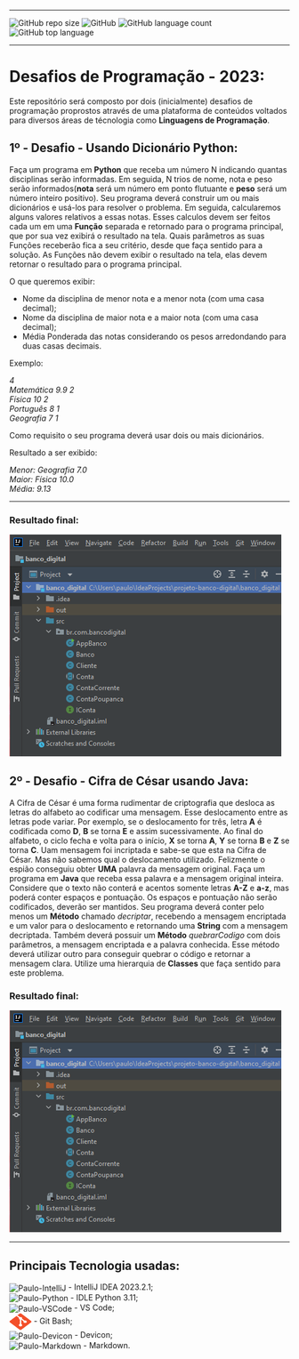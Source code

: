 ***

![GitHub repo size](https://img.shields.io/github/repo-size/Paulo-RJR/desafios-2023)
![GitHub](https://img.shields.io/github/license/Paulo-RJR/desafios-2023)
![GitHub language count](https://img.shields.io/github/languages/count/Paulo-RJR/desafios-2023)
![GitHub top language](https://img.shields.io/github/languages/top/Paulo-RJR/desafios-2023)

***

# Desafios de Programação - 2023:

Este repositório será composto por dois (inicialmente) desafios de programação proprostos através de uma plataforma de conteúdos voltados para 
diversos áreas de técnologia como **Linguagens de Programação**. 

## 1º - Desafio - Usando Dicionário Python:

Faça um programa em **Python** que receba um número N indicando quantas disciplinas serão informadas. Em seguida, N trios de nome, 
nota e peso serão informados(**nota** será um número em ponto flutuante e **peso** será um número inteiro positivo). Seu 
programa deverá construir um ou mais dicionários e usá-los para resolver o problema. Em seguida, calcularemos alguns valores 
relativos a essas notas. Esses calculos devem ser feitos cada um em uma **Função** separada e retornado para o programa 
principal, que por sua vez exibirá o resultado na tela. Quais parâmetros as suas Funções receberão fica a seu critério, desde
que faça sentido para a solução. As Funções não devem exibir o resultado na tela, elas devem retornar o resultado para o 
programa principal.

O que queremos exibir:

- Nome da disciplina de menor nota e a menor nota (com uma casa decimal);
- Nome da disciplina de maior nota e a maior nota (com uma casa decimal);
- Média Ponderada das notas considerando os pesos arredondando para duas casas decimais.

Exemplo:

*4*  
*Matemática 9.9 2*  
*Física 10 2*  
*Português 8 1*  
*Geografia 7 1*  

Como requisito o seu programa deverá usar dois ou mais dicionários.

Resultado a ser exibido:

*Menor: Geografia 7.0*  
*Maior: Física 10.0*  
*Média: 9.13*  

***

### Resultado final:

![Estrutura do Projeto](https://github.com/Paulo-RJR/projeto-banco-digital/blob/master/img_console/extrproj.png)

## 2º - Desafio - Cifra de César usando Java:

A Cifra de César é uma forma rudimentar de criptografia que desloca as letras do alfabeto ao codificar uma mensagem. Esse
deslocamento entre as letras pode variar. Por exemplo, se o deslocamento for três, letra **A** é codificada como **D**, 
**B** se torna **E** e assim sucessivamente. Ao final do alfabeto, o ciclo fecha e volta para o início, **X** se torna
**A**, **Y** se torna **B** e **Z** se torna **C**.
Uam mensagem foi incriptada e sabe-se que esta na Cifra de César. Mas não sabemos qual o deslocamento utilizado.
Felizmente o espião conseguiu obter **UMA** palavra da mensagem original. Faça um programa em **Java** que receba essa 
palavra e a mensagem original inteira. Considere que o texto não conterá e acentos somente letras **A-Z** e **a-z**, mas
poderá conter espaços e pontuação. Os espaços e pontuação não serão codificados, deverão ser mantidos. Seu programa deverá
conter pelo menos um **Método** chamado *decriptar*, recebendo a mensagem encriptada e um valor para o deslocamento e 
retornando uma **String** com a mensagem decriptada.
Também deverá possuir um **Método** *quebrarCodigo* com dois parâmetros, a mensagem encriptada e a palavra conhecida. Esse
método deverá utilizar outro para conseguir quebrar o código e retornar a mensagem clara. Utilize uma hierarquia de **Classes**
que faça sentido para este problema.

### Resultado final:

![Estrutura do Projeto](https://github.com/Paulo-RJR/projeto-banco-digital/blob/master/img_console/extrproj.png)

***

## Principais Tecnologia usadas:
  
<img align="center" alt="Paulo-IntelliJ" height="30" width="40" src="https://upload.wikimedia.org/wikipedia/commons/9/9c/IntelliJ_IDEA_Icon.svg"> - IntelliJ IDEA 2023.2.1;  
<img align="center" alt="Paulo-Python" height="30" width="40" src="https://cdn.jsdelivr.net/gh/devicons/devicon/icons/python/python-original.svg"> - IDLE Python 3.11;  
<img align="center" alt="Paulo-VSCode" height="30" width="40" src="https://cdn.jsdelivr.net/gh/devicons/devicon/icons/vscode/vscode-original.svg"> - VS Code;  
<img align="center" alt="Paulo-Git" height="30" width="40" src="https://raw.githubusercontent.com/devicons/devicon/master/icons/git/git-plain.svg"> - Git Bash;  
<img align="center" alt="Paulo-Devicon" height="30" width="40" src="https://cdn.jsdelivr.net/gh/devicons/devicon/icons/devicon/devicon-original.svg"> - Devicon;  
<img align="center" alt="Paulo-Markdown" height="30" width="40" src="https://cdn.jsdelivr.net/gh/devicons/devicon/icons/markdown/markdown-original.svg"> - Markdown. 